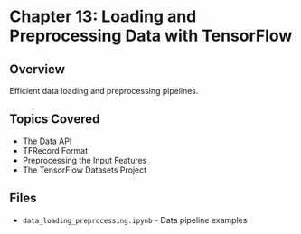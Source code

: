 # Chapter 13: Loading and Preprocessing Data with TensorFlow

## Overview
Efficient data loading and preprocessing pipelines.

## Topics Covered
- The Data API
- TFRecord Format
- Preprocessing the Input Features
- The TensorFlow Datasets Project

## Files
- `data_loading_preprocessing.ipynb` - Data pipeline examples

